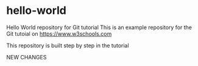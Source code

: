 # hello-world
Hello World repository for Git tutorial
This is an example repository for the Git tutoial on 
https://www.w3schools.com

This repository is built step by step in the tutorial

NEW CHANGES
